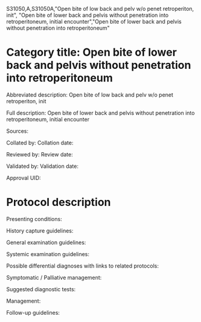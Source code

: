 S31050,A,S31050A,"Open bite of low back and pelv w/o penet retroperiton, init", "Open bite of lower back and pelvis without penetration into retroperitoneum, initial encounter","Open bite of lower back and pelvis without penetration into retroperitoneum"
# Category title: Open bite of lower back and pelvis without penetration into retroperitoneum

Abbreviated description: Open bite of low back and pelv w/o penet retroperiton, init

Full description: Open bite of lower back and pelvis without penetration into retroperitoneum, initial encounter

Sources:

Collated by:
Collation date:

Reviewed by:
Review date:

Validated by:
Validation date:

Approval UID:

# Protocol description

Presenting conditions:

History capture guidelines:

General examination guidelines:

Systemic examination guidelines:

Possible differential diagnoses with links to related protocols:

Symptomatic / Palliative management:

Suggested diagnostic tests:

Management:

Follow-up guidelines:
